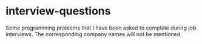 # interview-questions
Some programming problems that I have been asked to complete during job interviews. The corresponding company names will not be mentioned.
